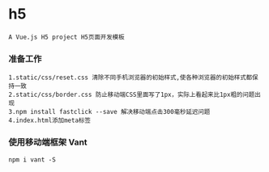 # h5

    A Vue.js H5 project H5页面开发模板

### 准备工作

    1.static/css/reset.css 清除不同手机浏览器的初始样式,使各种浏览器的初始样式都保持一致
    2.static/css/border.css 防止移动端CSS里面写了1px，实际上看起来比1px粗的问题出现
    3.npm install fastclick --save 解决移动端点击300毫秒延迟问题
    4.index.html添加meta标签

<!-- ### pug+stylus 简洁模式
    npm install pug pug-loader pug-filters --save-dev
    npm install style-loader stylus stylus-loader css-loader --save-dev -->

### 使用移动端框架 Vant
    npm i vant -S